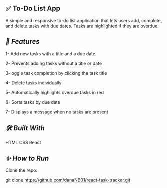 **✅ To-Do List App**
---
A simple and responsive to-do list application that lets users add, complete, and delete tasks with due dates. Tasks are highlighted if they are overdue.

*🚀 Features*
---
1- Add new tasks with a title and a due date

2- Prevents adding tasks without a title or date

3- oggle task completion by clicking the task title

4- Delete tasks individually

5- Automatically highlights overdue tasks in red

6- Sorts tasks by due date

7- Displays a message when no tasks are present

*🛠️ Built With*
---
HTML
CSS
React

*✨ How to Run*
---
Clone the repo:

git clone https://github.com/danaNB01/react-task-tracker.git


